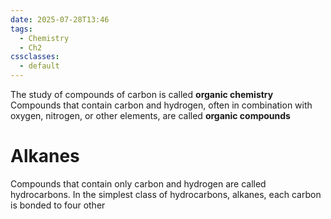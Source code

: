 ```yaml
---
date: 2025-07-28T13:46
tags:
  - Chemistry
  - Ch2
cssclasses:
  - default
---
```

The study of compounds of carbon is called **organic chemistry** 
Compounds that contain carbon and hydrogen, often in combination with oxygen, nitrogen, or other elements, are called **organic compounds**

# Alkanes
Compounds that contain only carbon and hydrogen are called hydrocarbons. In the
simplest class of hydrocarbons, alkanes, each carbon is bonded to four other